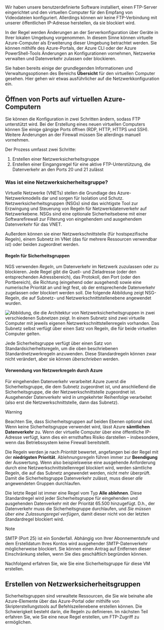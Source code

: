 Wir haben unsere benutzerdefinierte Software installiert, einen FTP-Server eingerichtet und den virtuellen Computer für den Empfang von Videodateien konfiguriert. Allerdings können wir keine FTP-Verbindung mit unserer öffentlichen IP-Adresse herstellen, da sie blockiert wird. 

In der Regel werden Änderungen an der Serverkonfiguration über Geräte in Ihrer lokalen Umgebung vorgenommen. In diesem Sinne können virtuelle Azure-Computer als Erweiterung dieser Umgebung betrachtet werden. Sie können mithilfe des Azure-Portals, der Azure CLI oder der Azure PowerShell-Tools Änderungen an Konfigurationen vornehmen, Netzwerke verwalten und Datenverkehr zulassen oder blockieren.

Sie haben bereits einige der grundlegenden Informationen und Verwaltungsoptionen des Bereichs **Übersicht** für den virtuellen Computer gesehen. Hier gehen wir etwas ausführlicher auf die Netzwerkkonfiguration ein.

## <a name="opening-ports-in-azure-vms"></a>Öffnen von Ports auf virtuellen Azure-Computern

<!-- TODO: Azure portal is inconsistent here in applying the NSG.
By default, new VMs are locked down. 

Apps can make outgoing requests, but the only inbound traffic allowed is from the virtual network (e.g. other resources on the same local network), and from Azure's Load Balancer (probe checks). -->

Sie können die Konfiguration in zwei Schritten ändern, sodass FTP unterstützt wird. Bei der Erstellung eines neuen virtuellen Computers können Sie einige gängige Ports öffnen (RDP, HTTP, HTTPS und SSH). Weitere Änderungen an der Firewall müssen Sie allerdings manuell vornehmen.

Der Prozess umfasst zwei Schritte:

1. Erstellen einer Netzwerksicherheitsgruppe
2. Erstellen einer Eingangsregel für eine aktive FTP-Unterstützung, die Datenverkehr an den Ports 20 und 21 zulässt

### <a name="what-is-a-network-security-group"></a>Was ist eine Netzwerksicherheitsgruppe?

Virtuelle Netzwerke (VNETs) stellen die Grundlage des Azure-Netzwerkmodells dar und sorgen für Isolation und Schutz. Netzwerksicherheitsgruppen (NSGs) sind das wichtigste Tool zur Erzwingung und Steuerung von Regeln für Netzwerkdatenverkehr auf Netzwerkebene. NSGs sind eine optionale Sicherheitsebene mit einer Softwarefirewall zur Filterung von eingehendem und ausgehendem Datenverkehr für das VNET. 

Außerdem können sie einer Netzwerkschnittstelle (für hostspezifische Regeln), einem Subnetz im VNet (das für mehrere Ressourcen verwendbar ist) oder beiden zugeordnet werden. 

#### <a name="security-group-rules"></a>Regeln für Sicherheitsgruppen

NGS verwenden _Regeln_, um Datenverkehr im Netzwerk zuzulassen oder zu blockieren. Jede Regel gibt die Quell- und Zieladresse (oder den entsprechenden Adressbereich), das Protokoll, den Port (oder den Portbereich), die Richtung (eingehend oder ausgehend) sowie eine numerische Priorität an und legt fest, ob der entsprechende Datenverkehr zugelassen oder blockiert werden soll. Die folgende Abbildung zeigt NSG-Regeln, die auf Subnetz- und Netzwerkschnittstellenebene angewendet wurden.

![Abbildung, die die Architektur von Netzwerksicherheitsgruppen in zwei verschiedenen Subnetzen zeigt. In einem Subnetz sind zwei virtuelle Computer mit jeweils eigenen Netzwerkschnittstellenregeln vorhanden.  Das Subnetz selbst verfügt über einen Satz von Regeln, die für beide virtuellen Computer gelten.](../media/7-nsg-rules.png)

Jede Sicherheitsgruppe verfügt über einen Satz von Standardsicherheitsregeln, um die oben beschriebenen Standardnetzwerkregeln anzuwenden. Diese Standardregeln können zwar nicht verändert, aber sie können _überschrieben_ werden.

#### <a name="how-azure-uses-network-rules"></a>Verwendung von Netzwerkregeln durch Azure

Für eingehenden Datenverkehr verarbeitet Azure zuerst die Sicherheitsgruppe, die dem Subnetz zugeordnet ist, und anschließend die Sicherheitsgruppe, die der Netzwerkschnittstelle zugeordnet ist. Ausgehender Datenverkehr wird in umgekehrter Reihenfolge verarbeitet (also erst die Netzwerkschnittstelle, dann das Subnetz).

> [!WARNING]
> Beachten Sie, dass Sicherheitsgruppen auf beiden Ebenen optional sind. Wenn keine Sicherheitsgruppe verwendet wird, lässt Azure **sämtlichen Datenverkehr** zu. Wenn der virtuelle Computer über eine öffentliche IP-Adresse verfügt, kann dies ein ernsthaftes Risiko darstellen – insbesondere, wenn das Betriebssystem keine Firewall bereitstellt.

Die Regeln werden je nach _Priorität_ bewertet, angefangen bei der Regel mit der **niedrigsten Priorität**. Ablehnungsregeln führen immer zur **Beendigung** der Auswertung. Wenn also beispielsweise eine ausgehende Anforderung durch eine Netzwerkschnittstellenregel blockiert wird, werden sämtliche Regeln, die auf das Subnetz angewendet werden, nicht mehr überprüft. Damit die Sicherheitsgruppe Datenverkehr zulässt, muss dieser _alle_ angewendeten Gruppen durchlaufen.

Die letzte Regel ist immer eine Regel vom Typ **Alle ablehnen**. Diese Standardregel wird jeder Sicherheitsgruppe für eingehenden und ausgehenden Datenverkehr mit der Priorität 65.500 hinzugefügt. D.h., der Datenverkehr muss die Sicherheitsgruppe durchlaufen, und _Sie müssen über eine Zulassungsregel verfügen_, damit dieser nicht von der letzten Standardregel blockiert wird.

> [!NOTE]
> SMTP (Port 25) ist ein Sonderfall. Abhängig von Ihrer Abonnementstufe und dem Erstelldatum Ihres Kontos wird ausgehender SMTP-Datenverkehr möglicherweise blockiert. Sie können einen Antrag auf Entfernen dieser Einschränkung stellen, wenn Sie dies geschäftlich begründen können.

Nachfolgend erfahren Sie, wie Sie eine Sicherheitsgruppe für diese VM erstellen.

## <a name="creating-network-security-groups"></a>Erstellen von Netzwerksicherheitsgruppen

Sicherheitsgruppen sind verwaltete Ressourcen, die Sie wie beinahe alle Azure-Elemente über das Azure-Portal oder mithilfe von Skripterstellungstools auf Befehlszeilenebene erstellen können. Die Schwierigkeit besteht darin, die Regeln zu definieren. Im nächsten Teil erfahren Sie, wie Sie eine neue Regel erstellen, um FTP-Zugriff zu ermöglichen.